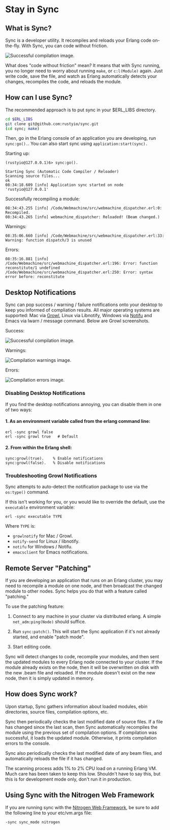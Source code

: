 # Stay in Sync

## What is Sync?

Sync is a developer utility. It recompiles and reloads your Erlang
code on-the-fly. With Sync, you can code without friction.

![Successful compilation image.](http://rusty.io.s3.amazonaws.com/sync/sync_01.png)

What does "code without friction" mean? It means that with Sync
running, you no longer need to worry about running `make`, or
`c:l(Module)` again. Just write code, save the file, and watch as
Erlang automatically detects your changes, recompiles the code, and
reloads the module.

## How can I use Sync?

The recommended approach is to put sync in your $ERL_LIBS directory.

```bash
cd $ERL_LIBS
git clone git@github.com:rustyio/sync.git
(cd sync; make)
```

Then, go in the Erlang console of an application you are developing,
run `sync:go().`. You can also start sync using
`application:start(sync).`

Starting up:

```
(rustyio@127.0.0.1)6> sync:go().

Starting Sync (Automatic Code Compiler / Reloader)
Scanning source files...
ok
08:34:18.609 [info] Application sync started on node 'rustyio@127.0.0.1'
```

Successfully recompiling a module:

```
08:34:43.255 [info] /Code/Webmachine/src/webmachine_dispatcher.erl:0: Recompiled.
08:34:43.265 [info] webmachine_dispatcher: Reloaded! (Beam changed.)
```

Warnings:

```
08:35:06.660 [info] /Code/Webmachine/src/webmachine_dispatcher.erl:33: Warning: function dispatch/3 is unused
```

Errors:

```
08:35:16.881 [info] /Code/Webmachine/src/webmachine_dispatcher.erl:196: Error: function reconstitute/1 undefined
/Code/Webmachine/src/webmachine_dispatcher.erl:250: Error: syntax error before: reconstitute
```

## Desktop Notifications

Sync can pop success / warning / failure notifications onto your desktop to keep you informed of compliation results. All major operating systems are supported: Mac via [Growl](http://growl.info), Linux via Libnotify, Windows via [Notifu](http://www.paralint.com/projects/notifu/) and Emacs via lwarn / message command. Below are Growl screenshots.


Success:

![Successful compilation image.](http://rusty.io.s3.amazonaws.com/sync/sync_01.png)

Warnings:

![Compilation warnings image.](http://rusty.io.s3.amazonaws.com/sync/sync_02.png)

Errors:

![Compilation errors image.](http://rusty.io.s3.amazonaws.com/sync/sync_03.png)

### Disabling Desktop Notifications

If you find the desktop notifications annoying, you can disable them in one of two ways:

#### 1. As an environment variable called from the erlang command line:

    erl -sync growl false
    erl -sync growl true   # Default


#### 2. From within the Erlang shell:

    sync:growl(true).    % Enable notifications
    sync:growl(false).   % Disable notifications

### Troubleshooting Growl Notifications

Sync attempts to auto-detect the notification package to use via the `os:type()` command.

If this isn't working for you, or you would like to override the default, use the `executable` environment variable:

    erl -sync executable TYPE

Where `TYPE` is:
+ `growlnotify` for Mac / Growl.
+ `notify-send` for Linux / libnotify.
+ `notifu` for Windows / Notifu.
+ `emacsclient` for Emacs notifications.

## Remote Server "Patching"

If you are developing an application that runs on an Erlang cluster,
you may need to recompile a module on one node, and then broadcast the
changed module to other nodes. Sync helps you do that with a feature
called "patching."

To use the patching feature:

1. Connect to any machine in your cluster via distributed
erlang. A simple `net_adm:ping(Node)` should suffice.

2. Run `sync:patch()`. This will start the Sync application if it's not
already started, and enable "patch mode".

3. Start editing code.

Sync will detect changes to code, recompile your modules, and then
sent the updated modules to every Erlang node connected to your
cluster. If the module already exists on the node, then it will be
overwritten on disk with the new .beam file and reloaded. If the
module doesn't exist on the new node, then it is simply updated in
memory.

## How does Sync work?

Upon startup, Sync gathers information about loaded modules, ebin
directories, source files, compilation options, etc.

Sync then periodically checks the last modified date of source
files. If a file has changed since the last scan, then Sync
automatically recompiles the module using the previous set of
compilation options. If compilation was successful, it loads the
updated module. Otherwise, it prints compilation errors to the
console.

Sync also periodically checks the last modified date of any beam
files, and automatically reloads the file if it has changed.

The scanning process adds 1% to 2% CPU load on a running Erlang
VM. Much care has been taken to keep this low. Shouldn't have to say
this, but this is for development mode only, don't run it in
production.

## Using Sync with the Nitrogen Web Framework

If you are running sync with the [Nitrogen Web Framework](http://www.nitrogenproject.com), be sure to add the following line to your etc/vm.args file:

```
-sync sync_mode nitrogen
```


